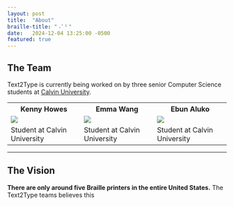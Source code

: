 ```yaml
---
layout: post
title:  "About"
braille-title: "⠠⠁⠃"
date:   2024-12-04 13:25:00 -0500
featured: true
---
```

## The Team

Text2Type is currently being worked on by three senior Computer Science students 
at [Calvin University](https://computing.calvin.edu/).

<table>
  <tr>
    <th>Kenny Howes</th>
    <th>Emma Wang</th>
    <th>Ebun Aluko</th>
  </tr>
  <tr>
    <td><img src="https://upload.wikimedia.org/wikipedia/commons/a/ac/Default_pfp.jpg" /></td>
    <td><img src="https://upload.wikimedia.org/wikipedia/commons/a/ac/Default_pfp.jpg" /></td>
    <td><img src="https://upload.wikimedia.org/wikipedia/commons/a/ac/Default_pfp.jpg" /></td>
  </tr>
  <tr>
    <td>Student at Calvin University</td>
    <td>Student at Calvin University</td>
    <td>Student at Calvin University</td>
  </tr>
</table>

---

## The Vision

**There are only around five Braille printers in the entire United States.**
The Text2Type teams believes this
